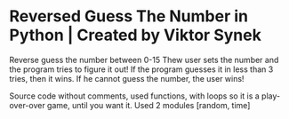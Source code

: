 # Reversed Guess The Number in Python | Created by Viktor Synek
Reverse guess the number between 0-15
Thew user sets the number and the program tries to figure it out!
If the program guesses it in less than 3 tries, then it wins. If he cannot guess the number, the user wins!

Source code without comments, used functions, with loops so it is a play-over-over game, until you want it. Used 2 modules [random, time] 
